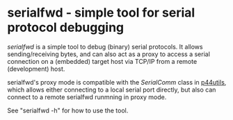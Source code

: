 # serialfwd - simple tool for serial protocol debugging

*serialfwd* is a simple tool to debug (binary) serial protocols. It allows sending/receiving bytes, and can also act as a proxy to access a serial connection on a (embedded) target host via TCP/IP from a remote (development) host.

serialfwd's proxy mode is compatible with the *SerialComm* class in [p44utils](https://github.com/plan44/p44utils), which allows either connecting to a local serial port directly, but also can connect to a remote serialfwd runmning in proxy mode.

See "serialfwd -h" for how to use the tool.